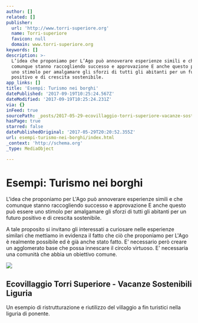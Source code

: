 ```yaml
---
author: []
related: []
publisher:
  url: 'http://www.torri-superiore.org'
  name: Torri-superiore
  favicon: null
  domain: www.torri-superiore.org
keywords: []
description: >-
  L’idea che proponiamo per L’Ago può annoverare esperienze simili e che
  comunque stanno raccogliendo successo e approvazione E anche questo può essere
  uno stimolo per amalgamare gli sforzi di tutti gli abitanti per un futuro
  positivo e di crescita sostenibile.
app_links: []
title: 'Esempi: Turismo nei borghi'
datePublished: '2017-09-19T10:25:24.567Z'
dateModified: '2017-09-19T10:25:24.231Z'
via: {}
inFeed: true
sourcePath: _posts/2017-05-29-ecovillaggio-torri-superiore-vacanze-sostenibili-liguria.md
hasPage: true
starred: false
datePublishedOriginal: '2017-05-29T20:20:52.355Z'
url: esempi-turismo-nei-borghi/index.html
_context: 'http://schema.org'
_type: MediaObject

---
```

# Esempi: Turismo nei borghi

L'idea che proponiamo per L'Ago può annoverare esperienze simili e che comunque stanno raccogliendo successo e approvazione E anche questo può essere uno stimolo per amalgamare gli sforzi di tutti gli abitanti per un futuro positivo e di crescita sostenibile.

A tale proposito si invitano gli interessati a curiosare nelle esperienze similari che mettiamo in evidenza il fatto che ciò che proponiamo per L'Ago è realmente possibile ed è già anche stato fatto. E' necessario però creare un agglomerato base che possa innescare il circolo virtuoso. E' necessaria una comunità che abbia un obiettivo comune.

<article style=""><img src="https://s3-us-west-2.amazonaws.com/the-grid-img/p/b07a89f584cdb0274c1174b4f0c8e7f72b9a3fbf.jpg" /><h1>Ecovillaggio Torri Superiore - Vacanze Sostenibili Liguria</h1><p>Un esempio di ristrutturazione  e riutilizzo del villaggio a fin turistici nella liguria di ponente.</p></article>